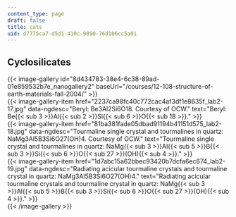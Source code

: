 ```yaml
---
content_type: page
draft: false
title: cats
uid: d7775ca7-d5d1-410c-9890-76d106cc5a01
---
```

## Cyclosilicates 

{{< image-gallery id="8d434783-38e4-6c38-89ad-01e859532b7e_nanogallery2" baseUrl="/courses/12-108-structure-of-earth-materials-fall-2004/" >}}  
{{< image-gallery-item href="2237ca98fc40c772cac4af3df1e8635f_lab2-17.jpg" data-ngdesc="Beryl: Be3Al2Si6O18. Courtesy of OCW." text="Beryl: Be{{< sub 3 >}}Al{{< sub 2 >}}Si{{< sub 6 >}}O{{< sub 18 >}}." >}}  
{{< image-gallery-item href="81ba381fade05dbad91194b41151d575_lab2-18.jpg" data-ngdesc="Tourmaline single crystal and tourmalines in quartz: NaMg3Al5B3Si6O27(OH)4. Courtesy of OCW." text="Tourmaline single crystal and tourmalines in quartz: NaMg{{< sub 3 >}}Al{{< sub 5 >}}B{{< sub 3 >}}Si{{< sub 6 >}}O{{< sub 27 >}}(OH){{< sub 4 >}}." >}}  
{{< image-gallery-item href="1d7abc15a62bbec93420b7dcfa6ec674_lab2-19.jpg" data-ngdesc="Radiating acicular tourmaline crystals and tourmaline crystal in quartz: NaMg3Al5B3Si6O27(OH)4." text="Radiating acicular tourmaline crystals and tourmaline crystal in quartz: NaMg{{< sub 3 >}}Al{{< sub 5 >}}B{{< sub 3 >}}Si{{< sub 6 >}}O{{< sub 27 >}}(OH){{< sub 4 >}}." >}}  
{{< /image-gallery >}}
